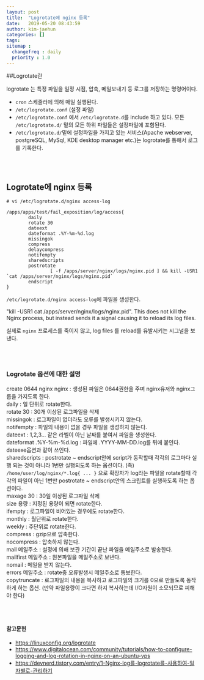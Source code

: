 ```yaml
---
layout: post
title:  "Logrotate에 nginx 등록"
date:   2019-05-20 08:43:59
author: kim-jaehun
categories: []
tags:
sitemap :
  changefreq : daily
  priority : 1.0
---
```


##Logrotate란

logrotate 는 특정 파일을 일정 시점, 압축, 메일보내기 등 로그를 저장하는 명령어이다.


* `cron` 스케줄러에 의해 매일 실행된다.
* `/etc/logrotate.conf` (설정 파일)
* `/etc/logrotate.conf` 에서 `/etc/logrotate.d`를 include 하고 있다. 모든 `/etc/logrotate.d/` 밑의 모든 하위 파일들은 설정파일에 포함된다.
* `/etc/logrotate.d/`밑에 설정파일을 가지고 있는 서비스(Apache webserver, postgreSQL, MySql, KDE desktop manager etc.)는 logrotate를 통해서 로그를 기록한다.

<br><br>
## Logrotate에 nginx 등록

```
# vi /etc/logrotate.d/nginx access-log

/apps/apps/test/fail_exposition/log/access{
        daily
        rotate 30
        dateext
        dateformat .%Y-%m-%d.log
        missingok
        compress
        delaycompress
        notifempty
        sharedscripts
        postrotate
                [ -f /apps/server/nginx/logs/nginx.pid ] && kill -USR1 `cat /apps/server/nginx/logs/nginx.pid`
        endscript
}

```

`/etc/logrotate.d/nginx access-log`에 파일을 생성한다.

"kill -USR1 cat /apps/server/nginx/logs/nginx.pid". This does not kill the Nginx process, but instead sends it a signal causing it to reload its log files.

실제로 `nginx` 프로세스를 죽이지 않고, log files 를 reload를 유발시키는 시그널을 보낸다.

<br><br>
### Logrotate 옵션에 대한 설명


create 0644 nginx nginx : 생성된 파일은 0644권한을 주며 nginx유저와 nginx그룹을 가지도록 한다.<br>
daily : 일 단위로 rotate한다.<br>
rotate 30 : 30개 이상된 로그파일을 삭제<br>
missingok : 로그파일이 없더라도 오류를 발생시키지 않는다.<br>
notifempty : 파일의 내용이 없을 경우 파일을 생성하지 않는다.<br>
dateext : 1,2,3... 같은 라벨이 아닌 날짜를 붙여서 파일을 생성한다.<br>
dateformat .%Y-%m-%d.log : 파일에 .YYYY-MM-DD.log를 뒤에 붙인다. dateexe옵션과 같이 쓰인다.<br>
sharedscripts : postrotate ~ endscript안에 script가 동작할때 각각의 로그마다 실행 되는 것이 아니라 1번만 실행되도록 하는 옵션이다. (즉) `/home/user/log/nginx/*.log{ ... }` 으로 확장자가 log라는 파일을 rotate할때 각각의 파일이 아닌 1번만 postrotate ~ endscript안의 스크립트를 실행하도록 하는 옵션이다.<br>
maxage 30 : 30일 이상된 로그파일 삭제<br>
size 용량 : 지정된 용량이 되면 rotate한다.<br>
ifempty : 로그파일이 비어있는 경우에도 rotate한다.<br>
monthly : 월단위로 rotate한다.<br>
weekly : 주단위로 rotate한다.<br>
compress : gzip으로 압축한다.<br>
nocompress : 압축하지 않는다.<br>
mail 메일주소 : 설정에 의해 보관 기간이 끝난 파일을 메일주소로 발송한다.<br>
mailfirst 메일주소 : 원본파일을 메일주소로 보낸다.<br>
nomail : 메일을 받지 않는다.<br>
errors 메일주소 : rotate중 오류발생시 메일주소로 통보한다.<br>
copytruncate : 로그파일의 내용을 복사하고 로그파일의 크기를 0으로 만들도록 동작하게 하는 옵션. (만약 파일용량이 크다면 하지 복사하는데 I/O자원이 소모되므로 피해야 한다)<br>



<br><br>
#### 참고문헌
* https://linuxconfig.org/logrotate
* https://www.digitalocean.com/community/tutorials/how-to-configure-logging-and-log-rotation-in-nginx-on-an-ubuntu-vps
*  https://devnerd.tistory.com/entry/1-Nginx-log를-logrotate를-사용하여-일자별로-관리하기
